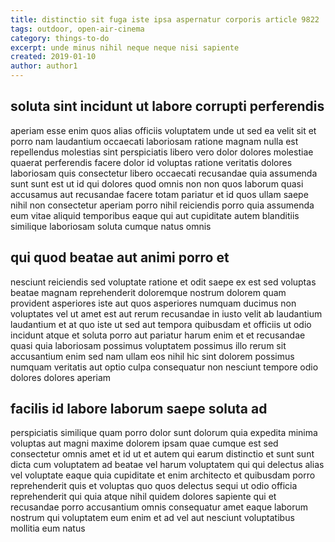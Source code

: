```yaml
---
title: distinctio sit fuga iste ipsa aspernatur corporis article 9822
tags: outdoor, open-air-cinema
category: things-to-do
excerpt: unde minus nihil neque neque nisi sapiente
created: 2019-01-10
author: author1
---
```


## soluta sint incidunt ut labore corrupti perferendis

aperiam esse enim quos alias officiis voluptatem unde ut sed ea velit sit et porro nam laudantium occaecati laboriosam ratione magnam nulla est repellendus molestias sint perspiciatis libero vero dolor dolores molestiae quaerat perferendis facere dolor id voluptas ratione veritatis dolores laboriosam quis consectetur libero occaecati recusandae quia assumenda sunt sunt est ut id qui dolores quod omnis non non quos laborum quasi accusamus aut recusandae facere totam pariatur et id quos ullam saepe nihil non consectetur aperiam porro nihil reiciendis porro quia assumenda eum vitae aliquid temporibus eaque qui aut cupiditate autem blanditiis similique laboriosam soluta cumque natus omnis

## qui quod beatae aut animi porro et

nesciunt reiciendis sed voluptate ratione et odit saepe ex est sed voluptas beatae magnam reprehenderit doloremque nostrum dolorem quam provident asperiores iste aut quos asperiores numquam ducimus non voluptates vel ut amet est aut rerum recusandae in iusto velit ab laudantium laudantium et at quo iste ut sed aut tempora quibusdam et officiis ut odio incidunt atque et soluta porro aut pariatur harum enim et et recusandae quasi quia laboriosam possimus voluptatem possimus illo rerum sit accusantium enim sed nam ullam eos nihil hic sint dolorem possimus numquam veritatis aut optio culpa consequatur non nesciunt tempore odio dolores dolores aperiam

## facilis id labore laborum saepe soluta ad

perspiciatis similique quam porro dolor sunt dolorum quia expedita minima voluptas aut magni maxime dolorem ipsam quae cumque est sed consectetur omnis amet et id ut et autem qui earum distinctio et sunt sunt dicta cum voluptatem ad beatae vel harum voluptatem qui qui delectus alias vel voluptate eaque quia cupiditate et enim architecto et quibusdam porro reprehenderit quis et voluptas quo quos delectus sequi ut odio officia reprehenderit qui quia atque nihil quidem dolores sapiente qui et recusandae porro accusantium omnis consequatur amet eaque laborum nostrum qui voluptatem eum enim et ad vel aut nesciunt voluptatibus mollitia eum natus
